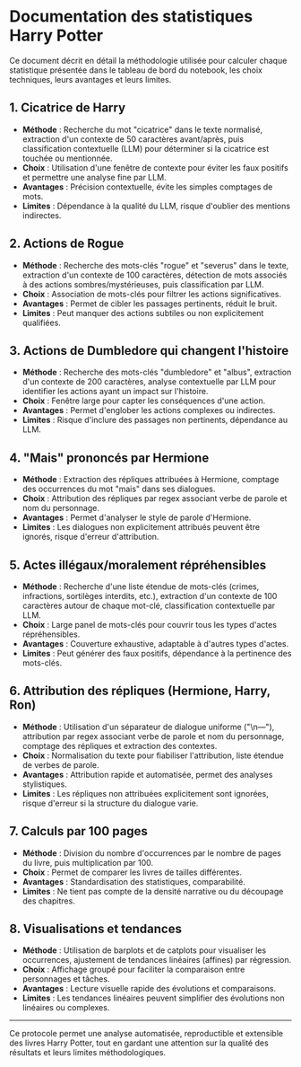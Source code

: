 # Documentation des statistiques Harry Potter

Ce document décrit en détail la méthodologie utilisée pour calculer chaque statistique présentée dans le tableau de bord du notebook, les choix techniques, leurs avantages et leurs limites.

## 1. Cicatrice de Harry
- **Méthode** : Recherche du mot "cicatrice" dans le texte normalisé, extraction d'un contexte de 50 caractères avant/après, puis classification contextuelle (LLM) pour déterminer si la cicatrice est touchée ou mentionnée.
- **Choix** : Utilisation d'une fenêtre de contexte pour éviter les faux positifs et permettre une analyse fine par LLM.
- **Avantages** : Précision contextuelle, évite les simples comptages de mots.
- **Limites** : Dépendance à la qualité du LLM, risque d'oublier des mentions indirectes.

## 2. Actions de Rogue
- **Méthode** : Recherche des mots-clés "rogue" et "severus" dans le texte, extraction d'un contexte de 100 caractères, détection de mots associés à des actions sombres/mystérieuses, puis classification par LLM.
- **Choix** : Association de mots-clés pour filtrer les actions significatives.
- **Avantages** : Permet de cibler les passages pertinents, réduit le bruit.
- **Limites** : Peut manquer des actions subtiles ou non explicitement qualifiées.

## 3. Actions de Dumbledore qui changent l'histoire
- **Méthode** : Recherche des mots-clés "dumbledore" et "albus", extraction d'un contexte de 200 caractères, analyse contextuelle par LLM pour identifier les actions ayant un impact sur l'histoire.
- **Choix** : Fenêtre large pour capter les conséquences d'une action.
- **Avantages** : Permet d'englober les actions complexes ou indirectes.
- **Limites** : Risque d'inclure des passages non pertinents, dépendance au LLM.

## 4. "Mais" prononcés par Hermione
- **Méthode** : Extraction des répliques attribuées à Hermione, comptage des occurrences du mot "mais" dans ses dialogues.
- **Choix** : Attribution des répliques par regex associant verbe de parole et nom du personnage.
- **Avantages** : Permet d'analyser le style de parole d'Hermione.
- **Limites** : Les dialogues non explicitement attribués peuvent être ignorés, risque d'erreur d'attribution.

## 5. Actes illégaux/moralement répréhensibles
- **Méthode** : Recherche d'une liste étendue de mots-clés (crimes, infractions, sortilèges interdits, etc.), extraction d'un contexte de 100 caractères autour de chaque mot-clé, classification contextuelle par LLM.
- **Choix** : Large panel de mots-clés pour couvrir tous les types d'actes répréhensibles.
- **Avantages** : Couverture exhaustive, adaptable à d'autres types d'actes.
- **Limites** : Peut générer des faux positifs, dépendance à la pertinence des mots-clés.

## 6. Attribution des répliques (Hermione, Harry, Ron)
- **Méthode** : Utilisation d'un séparateur de dialogue uniforme ("\n—"), attribution par regex associant verbe de parole et nom du personnage, comptage des répliques et extraction des contextes.
- **Choix** : Normalisation du texte pour fiabiliser l'attribution, liste étendue de verbes de parole.
- **Avantages** : Attribution rapide et automatisée, permet des analyses stylistiques.
- **Limites** : Les répliques non attribuées explicitement sont ignorées, risque d'erreur si la structure du dialogue varie.

## 7. Calculs par 100 pages
- **Méthode** : Division du nombre d'occurrences par le nombre de pages du livre, puis multiplication par 100.
- **Choix** : Permet de comparer les livres de tailles différentes.
- **Avantages** : Standardisation des statistiques, comparabilité.
- **Limites** : Ne tient pas compte de la densité narrative ou du découpage des chapitres.

## 8. Visualisations et tendances
- **Méthode** : Utilisation de barplots et de catplots pour visualiser les occurrences, ajustement de tendances linéaires (affines) par régression.
- **Choix** : Affichage groupé pour faciliter la comparaison entre personnages et tâches.
- **Avantages** : Lecture visuelle rapide des évolutions et comparaisons.
- **Limites** : Les tendances linéaires peuvent simplifier des évolutions non linéaires ou complexes.

---

Ce protocole permet une analyse automatisée, reproductible et extensible des livres Harry Potter, tout en gardant une attention sur la qualité des résultats et leurs limites méthodologiques.
